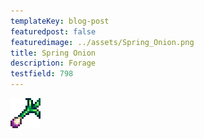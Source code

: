 ```yaml
---
templateKey: blog-post
featuredpost: false
featuredimage: ../assets/Spring_Onion.png
title: Spring Onion
description: Forage
testfield: 798
---
```

![Spring Onion](../assets/Spring_Onion.png)